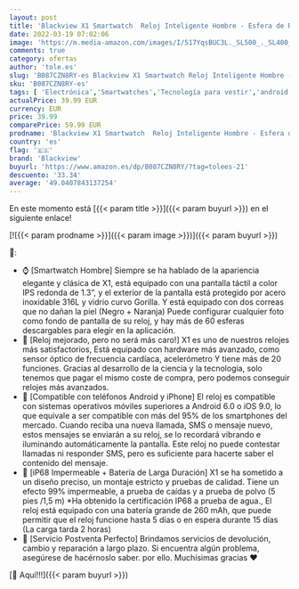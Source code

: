 ```yaml
---
layout: post
title: 'Blackview X1 Smartwatch  Reloj Inteligente Hombre - Esfera de Reloj de DIY  Reloj Deportivo Hombre Pulsometro  Pulsera Actividad Inteligente  Smartwatch Hombre para Android e iOS  Versión Mejorada '
date: 2022-03-19 07:02:06
image: 'https://m.media-amazon.com/images/I/517YqsBUC3L._SL500_._SL400_.jpg'
comments: true
category: ofertas
author: 'tole.es'
slug: 'B087CZN8RY-es Blackview X1 Smartwatch Reloj Inteligente Hombre - Esfera...'
sku: 'B087CZN8RY-es'
tags: [ 'Electrónica','Smartwatches','Tecnología para vestir','android','blackview', ]
actualPrice: 39.99 EUR
currency: EUR
price: 39.99
comparePrice: 59.99 EUR
prodname: 'Blackview X1 Smartwatch  Reloj Inteligente Hombre - Esfera de Reloj de DIY  Reloj Deportivo Hombre Pulsometro  Pulsera Actividad Inteligente  Smartwatch Hombre para Android e iOS  Versión Mejorada '
country: 'es'
flag: '🇪🇸'
brand: 'Blackview'
buyurl: 'https://www.amazon.es/dp/B087CZN8RY/?tag=tolees-21'
descuento: '33.34'
average: '49.0407843137254'
---
```


En este momento está [{{< param title >}}]({{< param buyurl >}}) en el siguiente enlace!

[![{{< param prodname >}}]({{< param image >}})]({{< param buyurl >}})

🔎:

- ⌚ [Smartwatch Hombre] Siempre se ha hablado de la apariencia elegante y clásica de X1, está equipado con una pantalla táctil a color IPS redonda de 1.3”, y el exterior de la pantalla está protegido por acero inoxidable 316L y vidrio curvo Gorilla. Y está equipado con dos correas que no dañan la piel (Negro + Naranja) Puede configurar cualquier foto como fondo de pantalla de su reloj, y hay más de 60 esferas descargables para elegir en la aplicación.
- 💝 [Reloj mejorado, pero no será más caro!] X1 es uno de nuestros relojes más satisfactorios, Está equipado con hardware más avanzado, como sensor óptico de frecuencia cardíaca, acelerómetro Y tiene más de 20 funciones. Gracias al desarrollo de la ciencia y la tecnología, solo tenemos que pagar el mismo coste de compra, pero podemos conseguir relojes más avanzados.
- 📱 [Compatible con teléfonos Android y iPhone] El reloj es compatible con sistemas operativos móviles superiores a Android 6.0 o iOS 9.0, lo que equivale a ser compatible con más del 95% de los smartphones del mercado. Cuando reciba una nueva llamada, SMS o mensaje nuevo, estos mensajes se enviarán a su reloj, se lo recordará vibrando e iluminando automáticamente la pantalla. Este reloj no puede contestar llamadas ni responder SMS, pero es suficiente para hacerte saber el contenido del mensaje.
- 🔋 [iP68 Impermeable + Batería de Larga Duración] X1 se ha sometido a un diseño preciso, un montaje estricto y pruebas de calidad. Tiene un efecto 99% impermeable, a prueba de caídas y a prueba de polvo (5 pies /1,5 m) *Ha obtenido la certificación IP68 a prueba de agua., El reloj está equipado con una batería grande de 260 mAh, que puede permitir que el reloj funcione hasta 5 días o en espera durante 15 días (La carga tarda 2 horas)
- 💯 [Servicio Postventa Perfecto] Brindamos servicios de devolución, cambio y reparación a largo plazo. Si encuentra algún problema, asegúrese de hacérnoslo saber. por ello. Muchísimas gracias ❤

[🛒 Aquí!!!]({{< param buyurl >}})
